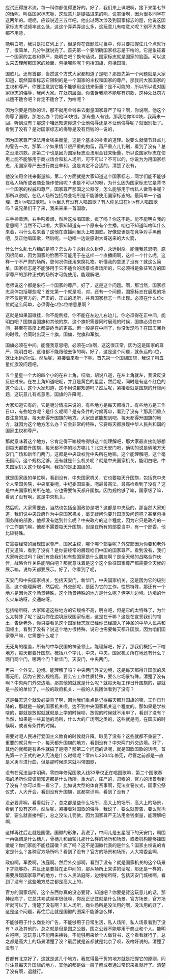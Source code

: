 应试还得技术流，每一科你都值得更好的。好了，我们来上课吧啊，接下来第七节的话呢，叫做国家标志呃，这玩意儿是硬插进来的呃，说实话啊，因为很多同学在这两年的。呃呃，应该说近三五年吧，他出过两次涉及到国家标志的题，他说这国家标志考试频率这么低，这这个弄弄弄这么多，这玩意儿有啥意义呢？别不大多数都不用背，

能明白吧，我只是把它列上了，但是你在做题过程当中，你只要把握住几个点就行了，很简单，几分钟就说完了。首先第一个要明确国家标志是干啥的。它是象征着一个国家的主权和尊严，能明白吧？换句话说，国家标志就是国家的脸面。可以这么来去理解那国家的脸面，包括哪些呢？包括国旗，包括国徽，

国歌儿，还有首都，当然这个方式大家都知道了是吧？那首先第一个问题就是大家知道，既然国家标志它限制的是一个国家的主权和国家的尊严，那我问大家国家的主权和尊严，你要注意到它能不能够用金钱来衡量？是不可能的，所以所以说对国家标志的侮辱，我问大家。在处罚层面。你告诉我能不能够有罚款，这种处处罚方式适不适合吧？肯定不适合了，为啥呢？

因为你要是罚款的话，那不就用金钱来去衡量国家尊严了吗？啊，你说啊，他这个侮辱了国歌，那怎么办？罚他50块钱。那有些人有钱，那我给你100块，我再来一回，听到没有？那这个咱还知道你这个让他侮辱还是不让他侮辱呢？就很别扭了。看到了没有？是对国家标志的侮辱是没有罚钱的一说的，

因为国家尊严没法用金钱来衡量，这是个基本的朴素的道理。说要么就情节轻点儿的警告一次，那第二个如果情节很严重的拘留，再严重点儿判刑，看到了没有？总之没法罚款。那第二个也是因为国家标志没法用金钱来衡量，所以说国家标志在使用上能不能够用于商业场合和私人场所，可不可以？不可以的，你说为为用国家标志，用国家尊严去进行商业牟利，这是肯定不合适的，清楚了没有，

他没法用金钱来衡量嘛，第二个方面就是大家知道这个国家标志，同学们能不能够在私人场所或者商业操作使用呢？也是不可以的呀，为什么因为国家标志它是背书一个国家的权威和尊严，国家尊严那国之公器呀，怎么能够用于给私人做背书呢？那所以说呢，在私人场所包括商业场所是不能够使用国家标志的。最简单一个道理，去k tv唱过歌吧。k tv里头有没有人唱国歌？有人你见过在k tv有人唱国歌吗？说兄弟们干了来，我来来来一首国歌，

左手拎着酒，右手叼着烟，然后这块唱国歌，疯了吗？你这不是。能不能明白我的意思啊？当然不可以啦，大家知知道有一个原来有个主播，咱也不知道叫啥叫什么来着，叫什么名来着？这他在直播间里头上唱国歌。好像应该是在竞争对手黑他吧，反正他唱国歌，然后呢，一边唱一边说感谢大哥送来的大火箭，

什么什么乱七八糟的是吧？怎么办？永封永久封停，永远封杀。能懂我意思吧，原因很简单，因为国家的脸面不可能用于在这样一个直播间啊，这样一个什么呢，这样一个不严肃的场所，更何况你还用来换礼物。听懂我的意思了没有？就这么简单，国家标志是不能够用于它不适合的场景或者场所的，它必须得是象征官方的国家尊严的那种正式的场所才可能使用。能理解吧，

老师说这个都是象征一个国家的尊严。好了，这是这个问题。啊，那当然，国家标志具体包括哪些呢？首先第一个就是呃，对，还有一个问题，国家标志在展现的场所不仅是官方的，严肃的，正式的场所，并且国家标志一旦出现。必须在什么位c位就这么简单，必须得在c位c位啥意思啊？

这就是如果国徽挂，你不能倒挂，你不能在左边儿右边儿，你必须得在正中间，能明白吧？国旗当国旗和其他的旗，这个旗帜需要同时展现的时候，国旗必须在中间，甚至在高度上都要适当的更高。但一般是在中间了，你没发现吗？在国庆阅兵的时候，会同时出现三个旗，国旗，党旗和军旗，

国旗必须在中间。能懂我意思吧，必须在c位啊，这这很正常，因为这是国家的尊严，能明白吧，这谁都不能跟他去争的啊，好了，这是这个问题，就永远的c位，就让永远的c位。然后呢，紧接着来看一下呃，首先第一个国旗国旗，我说了叫五星红旗没问题吧，

五个星星一个大的四个小的在右上角，哎呦，胡说八道，在左上角就左，我没反没反应过来。在左上角知道吧呃，并且是黄色的星星，然后呢，同时是有这个红色的这个面儿，这个大家知道，这不用说都知道吗？然后呢，紧接着就是国旗的升降问题，这玩意儿有点意思，国旗的升降呢，

大家知道它有的，它是呃分情况来说的，有些地方是每天都得升。有些地方是工作日申，有些地方呢？是什么呢啊？是有条件的时候再申，看到了没有？那我们重点要注意的是，每天都得升国旗的地方。大家应该能想到吧，每天都得升国旗的地方，就因为这个地方怎么办？它会非常的特殊，它要每天都展现中华人民共和国的国家主权和尊严。

那就意味着这个地方，它肯定得干嘛规格得够这个能理解吧，那大家最直接能够想到每天都要升国旗，每天都不停的地方哪儿？北京天安门吧，确切的说是俩地方天安门广场和新华门两门，这都是中央政权党中央所在地嘛，这个能理解吧，这个毫无疑问，这个规格足够。还有就是什么机关呢？就是中央国家机关。能明白吧，中央国家机关这个规格啊，我指的是正国级的，

就是国家级的单位啊，看到没有，中央国家机关，它也要每天升国旗，包括党中央全人常国务院，中央军委呃，中纪委国监委。呃最最高法，最高检看到了没有？这是中央国家机关所在地，它也需要每天都升国旗。因为规格够了嘛，国家级了嘛，看到了没有啊，这是中央机关。

然后呢，大家需要去，当然也包括全国政协是吧？这都是中央级的，那当然大家知道，我们说中央政府作为中央国家机关，毫无疑问你要升国旗没问题吧？甚至包括国务院的部委，他都没有达到什么呢？中央政府的这个程度，因为它只是政府的一个工作部门嘛，他都不需要每天升国旗，但是在所有的部委当中，有一个部委，他比较特殊。

它需要经常的展现国家尊严，国家主权，哪个哪个部委呢？外交部因为你要和老外打交道嘛，看到了没有？是你要经常的展现咱们中国的国家尊严。看到没有，我们大家听说过吗？我们有些我们和有些国家是什么朋友啊？是全天候的战略合作伙伴，战略合作关系能明白吧？那就意味着是这个这个象征国家尊严都需要全天候的展示嘛，说每天都要展示。好了，你看到了呃，

天安门和中央国家机关，包括天安门，新华门，中央国家机关，这是因为它的级别高，这个能理解吧，然后呢，外交部呢，是因为它的工作。性质特殊，那还有一个地方是因为这个场景特殊，这个场景特殊的地方是什么呢？俩字儿边境。边境的什么火车站呀，交通站呀，

包括哨所呀，大家知道这些地方的它规格不高，明白吧，但是它的太特殊了，为什么太特殊了呢？因为你在边境展现国家标志，这是在干嘛？这是在宣誓我们的领土，告诉老外，你只要看见这个国家标志就已经你已经踏入了神圣的中华人民共和国领土。看到了没有？说这个地方很特殊，说它也需要每天都升国旗，因为咱们国家尊严嘛，它需要什么呢？

无死角的覆盖，所有的中华民国的神圣领土。能理解吧，好了，那我们概括一下啥地方，每天都要升国旗。概括八个字儿，中央，中央，国家机关所在地还有什么？两门两个门，哪两个门？新华门，天安门，中央两门，

再来一个外交。边境。能理解了吗？中央两门外交边境，这是每天都得升国旗的风雨无阻。因为它要么规格高，要么它工作性质特殊，要么它场景特殊，清楚了没有啊？中央两门外交边境，那其他的就就是什么呢？就每天呃工作日升国旗的，那就是一般的单位了，一般的政府机关，一般的人民团体看到了没有？

这是每天这个就没必要背了啊，因为我们重点是记得每天都升国旗的嘛，工作日升降的，那就是一般的国家机关呗，达不到中央国家机关这个程度的。那如果是学校啥的，那就是放假就就就是上学的时候呗，放假的时候就不用申了，看到了没有？当然，如果是一些其他的场所，什么大的广场啊之类的，这些就是呃，在国庆的时候啊，或者有条件的时候。

需要对呃人民进行爱国主义教育的时候就升降。瞅见了没有？这些就都不重要了，重要的就只有一个，每天都升国旗的地方，看到没有？中央两门外交边境。好了，其他的就都是有条件就搞了是吧？那第二个问题的话呢，就是国歌国歌的话呢，首先第一个正式的进入宪法是什么时候呢？零四年2004年修宪，尽管之前都是一直是义勇军进行曲，但是那时候原来就叫带国歌，

没有在宪法当中明确。零四年修宪国歌入线33拳仅正在唱国歌嘛，第二个国歌奏唱的场所你应该能知道都是什么场所。重大的，庄严的，肃穆的，官方的场景看到了没有？你可以看一看它了，比如说大型的体育赛事啊，宪法宣誓仪式，国家公祭仪式，人大开会，看到没有升国旗，这都常识嘛，看到了没有？

没必要背啊，看看就行了，总之都是些什么场所，高大上的场所，高大上的场景，看到了没有这样，然后呢，紧接着对国歌的侮辱，我说了，要么就警告，要么就拘留，要么就直接判刑，总之没法儿罚款。因为国家尊严无法用金钱衡量，能理解吧啊，

这样再往后走就是国徽。国徽的形象，我说了，中间儿是五星照下的天安门，周围一再强调是什么穗儿，骨穗儿和齿轮儿那什么样的场所和场景，或者机构能够挂国徽呢？你们家能不能挂国徽？疯了吗？这不是国徽代表的是什么？国家主权说的肯定是什么？各种官方场所吗？看到了没有？官方的场景和场所，人大常委会啊，

政府啊，军委啊，法庭啊。然后外交部啊，看到了没有？就是国家机关的这个场景下才能够办，并且还是要挂在正中间的，那从场所上来讲的话呢，那还是一样的，需要展现国家尊严的地方，什么人民法庭呀，边境哨所呀，包括天安门城楼啊，看到了没有？这些地方总之都是高大上的，

官方的国家场所，这个东西你真的没必要背，知道吧？你要是背这玩意儿的话，那神经病了，它总共考试频率很低嘛，你反正记住就是什么场景。官方场景，官方场所就可以了，清楚了没有啊？私人场所，商业场所是没法用的啊，没法用的好了，这是这个问题，再往后走就是国徽的图案不能够怎么样，

不能够用于什么商业的广告，不能够用于日常生活，私人场所。私人场景看到了没有？以及其他的，总之就是但是国之公器，国之公器不能够用于商业和个人。能明白吧啊，这玩意儿不能用来换钱，不能够用来给个人做背书，这个看看就行了，总之都是高大上的场景清楚了没？最后就是首都就是北京了呗，没啥好说的。清楚了没有？

首都有北京好了，这就是这几个地方，我觉得最干货的地方就是把握它的原则，同时注意每天升国旗的地方，其他的都是做一般了解或者通过常识来推就行了。清楚了没有啊，退就行。